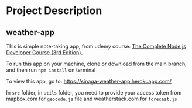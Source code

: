 # Project Description

## weather-app
This is simple note-taking app, from udemy course: <a href="https://www.udemy.com/course/the-complete-nodejs-developer-course-2/">The Complete Node.js Developer Course (3rd Edition).</a>

To run this app on your machine, clone or download from the main branch, and then run `npm install` on terminal

To view this app, go to: https://sinaga-weather-app.herokuapp.com/

In `src` folder, in `utils` folder, you need to provide your access token from mapbox.com for `geocode.js` file and weatherstack.com for `forecast.js`
